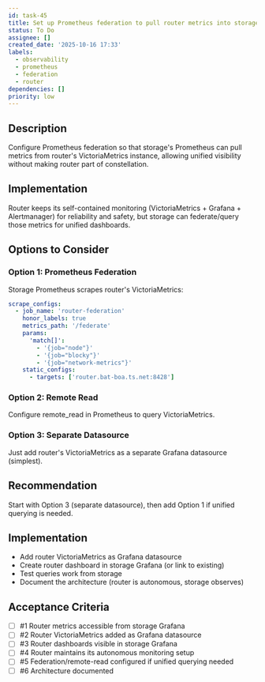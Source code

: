 ```yaml
---
id: task-45
title: Set up Prometheus federation to pull router metrics into storage
status: To Do
assignee: []
created_date: '2025-10-16 17:33'
labels:
  - observability
  - prometheus
  - federation
  - router
dependencies: []
priority: low
---
```


## Description

<!-- SECTION:DESCRIPTION:BEGIN -->
Configure Prometheus federation so that storage's Prometheus can pull metrics from router's VictoriaMetrics instance, allowing unified visibility without making router part of constellation.

## Implementation
Router keeps its self-contained monitoring (VictoriaMetrics + Grafana + Alertmanager) for reliability and safety, but storage can federate/query those metrics for unified dashboards.

## Options to Consider

### Option 1: Prometheus Federation
Storage Prometheus scrapes router's VictoriaMetrics:
```yaml
scrape_configs:
  - job_name: 'router-federation'
    honor_labels: true
    metrics_path: '/federate'
    params:
      'match[]':
        - '{job="node"}'
        - '{job="blocky"}'
        - '{job="network-metrics"}'
    static_configs:
      - targets: ['router.bat-boa.ts.net:8428']
```

### Option 2: Remote Read
Configure remote_read in Prometheus to query VictoriaMetrics.

### Option 3: Separate Datasource
Just add router's VictoriaMetrics as a separate Grafana datasource (simplest).

## Recommendation
Start with Option 3 (separate datasource), then add Option 1 if unified querying is needed.

## Implementation
- Add router VictoriaMetrics as Grafana datasource
- Create router dashboard in storage Grafana (or link to existing)
- Test queries work from storage
- Document the architecture (router is autonomous, storage observes)
<!-- SECTION:DESCRIPTION:END -->

## Acceptance Criteria
<!-- AC:BEGIN -->
- [ ] #1 Router metrics accessible from storage Grafana
- [ ] #2 Router VictoriaMetrics added as Grafana datasource
- [ ] #3 Router dashboards visible in storage Grafana
- [ ] #4 Router maintains its autonomous monitoring setup
- [ ] #5 Federation/remote-read configured if unified querying needed
- [ ] #6 Architecture documented
<!-- AC:END -->
